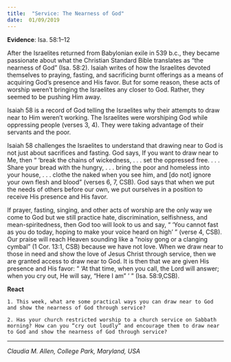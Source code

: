 ```yaml
---
title:  "Service: The Nearness of God"
date:  01/09/2019
---
```


**Evidence**: Isa. 58:1–12

After the Israelites returned from Babylonian exile in 539 b.c., they became passionate about what the Christian Standard Bible translates as “the nearness of God” (Isa. 58:2). Isaiah writes of how the Israelites devoted themselves to praying, fasting, and sacrificing burnt offerings as a means of acquiring God’s presence and His favor. But for some reason, these acts of worship weren’t bringing the Israelites any closer to God. Rather, they seemed to be pushing Him away.

Isaiah 58 is a record of God telling the Israelites why their attempts to draw near to Him weren’t working. The Israelites were worshiping God while oppressing people (verses 3, 4). They were taking advantage of their servants and the poor.

Isaiah 58 challenges the Israelites to understand that drawing near to God is not just about sacrifices and fasting. God says, If you want to draw near to Me, then “ ‘break the chains of wickedness, . . . set the oppressed free. . . . Share your bread with the hungry, . . . bring the poor and homeless into your house, . . . clothe the naked when you see him, and [do not] ignore your own flesh and blood” (verses 6, 7, CSB). God says that when we put the needs of others before our own, we put ourselves in a position to receive His presence and His favor.

If prayer, fasting, singing, and other acts of worship are the only way we come to God but we still practice hate, discrimination, selfishness, and mean-spiritedness, then God too will look to us and say, “ ‘You cannot fast as you do today, hoping to make your voice heard on high’ ” (verse 4, CSB). Our praise will reach Heaven sounding like a “noisy gong or a clanging cymbal” (1 Cor. 13:1, CSB) because we have not love. When we draw near to those in need and show the love of Jesus Christ through service, then we are granted access to draw near to God. It is then that we are given His presence and His favor: “ ‘At that time, when you call, the Lord will answer; when you cry out, He will say, “Here I am” ’ ” (Isa. 58:9,CSB).

**React**

`1. This week, what are some practical ways you can draw near to God and show the nearness of God through service?`

`2. Has your church restricted worship to a church service on Sabbath morning? How can you “cry out loudly” and encourage them to draw near to God and show the nearness of God through service?`

---

_Claudia M. Allen, College Park, Maryland, USA_
